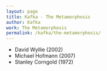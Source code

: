```yaml
---
layout: page
title: Kafka - The Metamorphosis
author: Kafka
work: The Metamorphosis
permalink: /kafka/the-metamorphosis/
---
```

* David Wyllie (2002)
* Michael Hofmann (2007)
* Stanley Corngold (1972)
